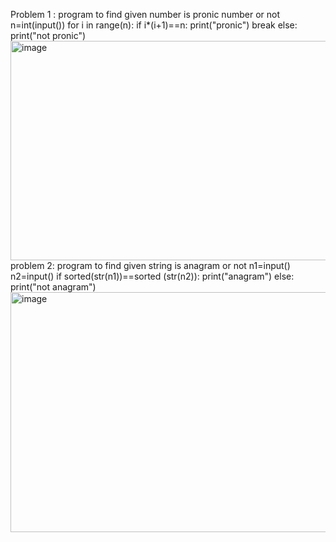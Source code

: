 Problem 1 : program to find given number is pronic number or not
n=int(input())
for i in range(n):
    if i*(i+1)==n:
        print("pronic")
        break
else:
    print("not pronic")
    <img width="1232" height="351" alt="image" src="https://github.com/user-attachments/assets/8f3d15da-65e7-4cc0-8d8d-0ddeb0815215" />
problem 2: program to find given string is anagram or not
n1=input()
n2=input()
if sorted(str(n1))==sorted (str(n2)):
    print("anagram")
else:
    print("not anagram")
    <img width="1262" height="384" alt="image" src="https://github.com/user-attachments/assets/af36e084-ac56-480a-b5c2-e1788390b95b" />
